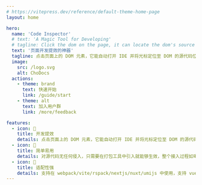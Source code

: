 ```yaml
---
# https://vitepress.dev/reference/default-theme-home-page
layout: home

hero:
  name: 'Code Inspector'
  # text: 'A Magic Tool for Developing'
  # tagline: Click the dom on the page, it can locate the dom's source code in the IDE
  text: '页面开发提效的神器'
  tagline: 点击页面上的 DOM 元素，它能自动打开 IDE 并将光标定位至 DOM 的源代码位置
  image:
    src: /logo.svg
    alt: ChoDocs
  actions:
    - theme: brand
      text: 快速开始
      link: /guide/start
    - theme: alt
      text: 加入用户群
      link: /more/feedback

features:
  - icon: 🚀
    title: 开发提效
    details: 点击页面上的 DOM 元素，它能自动打开 IDE 并将光标定位至 DOM 的源代码位置，大幅提升开发体验和效率
  - icon: 📖
    title: 简单易用
    details: 对源代码无任何侵入，只需要在打包工具中引入就能够生效，整个接入过程如喝水般一样简单
  - icon: 🎨
    title: 适配性强
    details: 支持在 webpack/vite/rspack/nextjs/nuxt/umijs 中使用，支持 vue/react/preact/solid/qwik/svelte/astro 等多个框架
---
```

